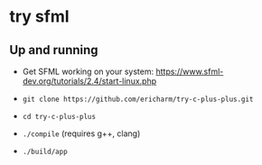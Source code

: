 # try sfml

## Up and running

- Get SFML working on your system: https://www.sfml-dev.org/tutorials/2.4/start-linux.php

- `git clone https://github.com/ericharm/try-c-plus-plus.git`

- `cd try-c-plus-plus`

- `./compile` (requires g++, clang)

- `./build/app`
